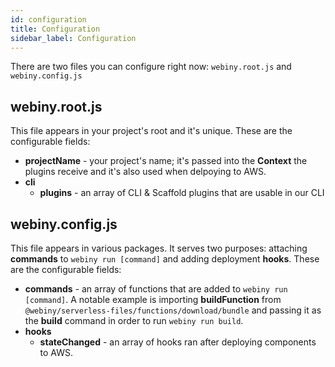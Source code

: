 ```yaml
---
id: configuration
title: Configuration
sidebar_label: Configuration
---
```


There are two files you can configure right now: `webiny.root.js` and `webiny.config.js`

## webiny.root.js

This file appears in your project's root and it's unique. These are the configurable fields:

- **projectName** - your project's name; it's passed into the **Context** the plugins receive and it's also used when delpoying to AWS.
- **cli**
    -  **plugins** - an array of CLI & Scaffold plugins that are usable in our CLI

## webiny.config.js

This file appears in various packages. It serves two purposes: attaching **commands** to `webiny run [command]` and adding deployment **hooks**. These are the configurable fields:
- **commands** - an array of functions that are added to `webiny run [command]`. A notable example is importing **buildFunction** from `@webiny/serverless-files/functions/download/bundle` and passing it as the **build** command in order to run `webiny run build`.
- **hooks** 
    -  **stateChanged** - an array of hooks ran after deploying components to AWS.